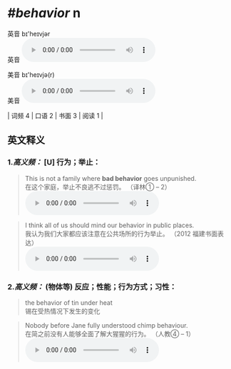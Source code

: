 # ***\#behavior*** n
英音 bɪ'heɪvjər  
英音
<audio src="./media/behavior-B.aac" controls="controls"></audio>

美音 bɪ'heɪvjə(r)  
美音
<audio src="./media/behavior.aac" controls="controls"></audio>



| 词频 4 | 口语 2 | 书面 3 | 阅读 1 |  

英文释义
---
### 1.*高义频：* **[U] 行为；举止：**  

 > This is not a family where **bad behavior** goes unpunished.   
 > 在这个家庭，举止不良逃不过惩罚。  （译林① – 2）  
<audio src="./media/1-behavior.aac" controls="controls"></audio>

 > I think all of us should mind our behavior in public places.  
 > 我认为我们大家都应该注意在公共场所的行为举止。  （2012 福建书面表达）  
<audio src="./media/2-behavior.aac" controls="controls"></audio>

### 2.*高义频：* **(物体等) 反应；性能；行为方式；习性：**  

 > the behavior of tin under heat   
 > 锡在受热情况下发生的变化    

 > Nobody before Jane fully understood chimp behaviour.   
 > 在简之前没有人能够全面了解大猩猩的行为。  （人教④ – 1）  
<audio src="./media/3-behavior.aac" controls="controls"></audio>


